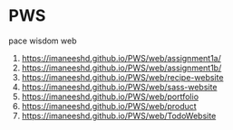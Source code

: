 # PWS
pace wisdom
web

1. https://imaneeshd.github.io/PWS/web/assignment1a/
2. https://imaneeshd.github.io/PWS/web/assignment1b/
3. https://imaneeshd.github.io/PWS/web/recipe-website
4. https://imaneeshd.github.io/PWS/web/sass-website
5. https://imaneeshd.github.io/PWS/web/portfolio
6. https://imaneeshd.github.io/PWS/web/product
7. https://imaneeshd.github.io/PWS/web/TodoWebsite
